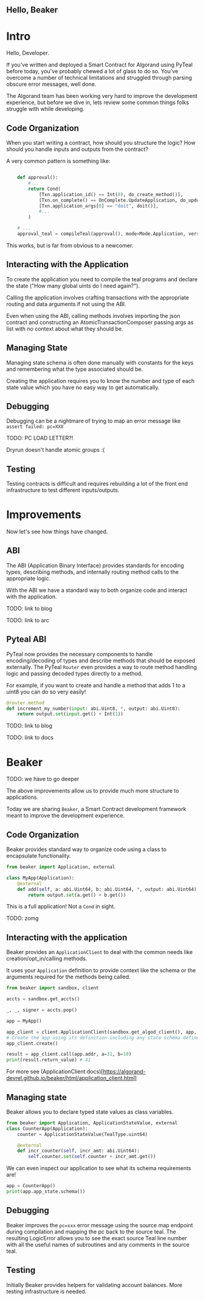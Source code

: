 Hello, Beaker
--------------

# Intro

Hello, Developer.

If you've written and deployed a Smart Contract for Algorand using PyTeal before today, you've probably chewed a lot of glass to do so.  You've overcome a number of technical limitations and struggled through parsing obscure error messages, well done. 

The Algorand team has been working very hard to improve the development experience, but before we dive in, lets review some common things folks struggle with while developing.

## Code Organization
When you start writing a contract, how should you structure the logic? How should you handle inputs and outputs from the contract? 

A very common pattern is something like:

```py

    def approval():
        #...
        return Cond(
            [Txn.application_id() == Int(0), do_create_method()],
            [Txn.on_complete() == OnComplete.UpdateApplication, do_update()],
            [Txn.application_args[0] == "doit", doit()],
            #...
        )

    # ...
    approval_teal = compileTeal(approval(), mode=Mode.Application, version=6)

``` 

This works, but is far from obvious to a newcomer.

## Interacting with the Application

To create the application you need to compile the teal programs and declare the state ("How many global uints do I need again?").

Calling the application involves crafting transactions with the appropriate routing and data arguments if not using the ABI.

Even when using the ABI, calling methods involves importing the json contract and constructing an AtomicTransactionComposer passing args as list with no context about what they should be.


## Managing State 
Managing state schema is often done manually with constants for the keys and remembering what the type associated should be. 

Creating the application requires you to know the number and type of each state value which you have no easy way to get automatically.

## Debugging
Debugging can be a nightmare of trying to map an error message like `assert failed: pc=XXX` 

TODO: PC LOAD LETTER?!

Dryrun doesn't handle atomic groups :(

## Testing
Testing contracts is difficult and requires rebuilding a lot of the front end infrastructure to test different inputs/outputs. 


# Improvements 

Now let's see how things have changed.

## ABI

The ABI (Application Binary Interface) provides standards for encoding types, describing methods, and internally routing method calls to the appropriate logic.

With the ABI we have a standard way to both organize code and interact with the application. 

TODO: link to blog

TODO: link to arc

## Pyteal ABI

PyTeal now provides the necessary components to handle encoding/decoding of types and describe methods that should be exposed externally.  The PyTeal `Router` even provides a way to route method handling logic and passing decoded types directly to a method.

For example, if you want to create and handle a method that adds 1 to a uint8 you can do so very easily!

```py
@router.method
def increment_my_number(input: abi.Uint8, *, output: abi.Uint8):
    return output.set(input.get() + Int(1))
```

TODO: link to blog 

TODO: link to docs



# Beaker

TODO: we have to go deeper

The above improvements allow us to provide much more structure to applications. 

Today we are sharing `Beaker`, a Smart Contract development framework meant to improve the development experience. 

## Code Organization

Beaker provides standard way to organize code using a class to encapsulate functionality.

```py
from beaker import Application, external

class MyApp(Application):
    @external
    def add(self, a: abi.Uint64, b: abi.Uint64, *, output: abi.Uint64):
        return output.set(a.get() + b.get())
```

This is a full application! Not a `Cond` in sight.

TODO: zomg

## Interacting with the application
Beaker provides an `ApplicationClient` to deal with the common needs like creation/opt_in/calling methods.


It uses your `Application` definition to provide context like the schema or the arguments required for the methods being called.

```py
from beaker import sandbox, client

accts = sandbox.get_accts()

_, _, signer = accts.pop()

app = MyApp()

app_client = client.ApplicationClient(sandbox.get_algod_client(), app, signer=signer)
# Create the app using its definition including any state schema defined
app_client.create()

result = app_client.call(app.addr, a=31, b=10)
print(result.return_value) # 41
```

For more see (ApplicationClient docs)[https://algorand-devrel.github.io/beaker/html/application_client.html]
## Managing state

Beaker allows you to declare typed state values as class variables.

```py
from beaker import Application, ApplicationStateValue, external
class CounterApp(Application):
    counter = ApplicationStateValue(TealType.uint64)

    @external
    def incr_counter(self, incr_amt: abi.Uint64):
        self.counter.set(self.counter + incr_amt.get())
```

We can even inspect our application to see what its schema requirements are!

```py
app = CounterApp()
print(app.app_state.schema())
```


## Debugging

Beaker improves the `pc=xxx` error message using the source map endpoint during compilation and mapping the pc back to the source teal. The resulting LogicError allows you to see the exact source Teal line number with all the useful names of subroutines and any comments in the source teal.

## Testing

Initially Beaker provides helpers for validating account balances. More testing infrastructure is needed. 
